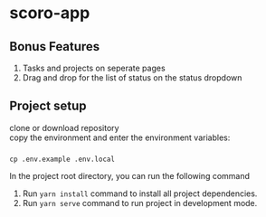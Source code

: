 # scoro-app

## Bonus Features

1. Tasks and projects on seperate pages
2. Drag and drop for the list of status on the status dropdown

## Project setup

clone or download repository <br>
copy the environment and enter the environment variables: <br>

###

    cp .env.example .env.local

In the project root directory, you can run the following command

1. Run `yarn install` command to install all project dependencies.
2. Run `yarn serve` command to run project in development mode.
